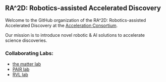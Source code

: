 ## RA^2D: Robotics-assisted Accelerated Discovery

Welcome to the GitHub organization of the RA^2D: Robotics-assisted Accelerated Discovery at the [Acceleration Consortium](https://acceleration.utoronto.ca/).

Our mission is to introduce novel robotic & AI solutions to accelerate science discoveries.

### Collaborating Labs:
- [the matter lab](https://www.matter.toronto.edu/)
- [PAIR lab](https://www.pair.toronto.edu/)
- [RVL lab](https://rvl.cs.toronto.edu/)
